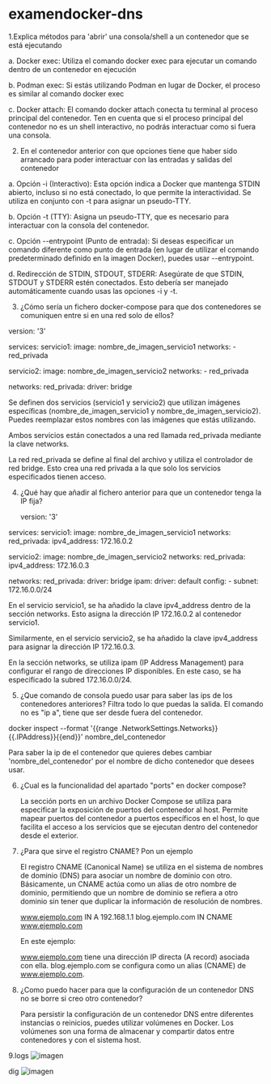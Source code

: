 # examendocker-dns
1.Explica métodos para 'abrir' una consola/shell a un contenedor que se está ejecutando

  a. Docker exec:
    Utiliza el comando docker exec para ejecutar un comando dentro de un contenedor en ejecución

  b. Podman exec:
    Si estás utilizando Podman en lugar de Docker, el proceso es similar al comando docker exec

  c. Docker attach:
    El comando docker attach conecta tu terminal al proceso principal del contenedor. Ten en cuenta que si el proceso principal del contenedor no es un shell interactivo, no podrás interactuar como si fuera una consola.

2. En el contenedor anterior con que opciones tiene que haber sido arrancado para poder interactuar con las entradas y salidas del contenedor

  a. Opción -i (Interactivo):
    Esta opción indica a Docker que mantenga STDIN abierto, incluso si no está conectado, lo que permite la interactividad. Se utiliza en conjunto con -t para asignar un pseudo-TTY.

  b. Opción -t (TTY):
    Asigna un pseudo-TTY, que es necesario para interactuar con la consola del contenedor.

  c. Opción --entrypoint (Punto de entrada):
    Si deseas especificar un comando diferente como punto de entrada (en lugar de utilizar el comando predeterminado definido en la imagen Docker), puedes usar --entrypoint.
    
  d. Redirección de STDIN, STDOUT, STDERR:
    Asegúrate de que STDIN, STDOUT y STDERR estén conectados. Esto debería ser manejado automáticamente cuando usas las opciones -i y -t.

3. ¿Cómo sería un fichero docker-compose para que dos contenedores se comuniquen entre si en una red solo de ellos?

  version: '3'

services:
  servicio1:
    image: nombre_de_imagen_servicio1
    networks:
      - red_privada

  servicio2:
    image: nombre_de_imagen_servicio2
    networks:
      - red_privada

networks:
  red_privada:
    driver: bridge

  Se definen dos servicios (servicio1 y servicio2) que utilizan imágenes específicas (nombre_de_imagen_servicio1 y nombre_de_imagen_servicio2). Puedes reemplazar estos nombres con las imágenes que estás utilizando.

  Ambos servicios están conectados a una red llamada red_privada mediante la clave networks.

  La red red_privada se define al final del archivo y utiliza el controlador de red bridge. Esto crea una red privada a la que solo los servicios especificados tienen acceso.

4. ¿Qué hay que añadir al fichero anterior para que un contenedor tenga la IP fija?

   version: '3'

services:
  servicio1:
    image: nombre_de_imagen_servicio1
    networks:
      red_privada:
        ipv4_address: 172.16.0.2

  servicio2:
    image: nombre_de_imagen_servicio2
    networks:
      red_privada:
        ipv4_address: 172.16.0.3

networks:
  red_privada:
    driver: bridge
    ipam:
      driver: default
      config:
        - subnet: 172.16.0.0/24


  En el servicio servicio1, se ha añadido la clave ipv4_address dentro de la sección networks. Esto asigna la dirección IP 172.16.0.2 al contenedor servicio1.

  Similarmente, en el servicio servicio2, se ha añadido la clave ipv4_address para asignar la dirección IP 172.16.0.3.

  En la sección networks, se utiliza ipam (IP Address Management) para configurar el rango de direcciones IP disponibles. En este caso, se ha especificado la subred 172.16.0.0/24.

5. ¿Que comando de consola puedo usar para saber las ips de los contenedores anteriores? Filtra todo lo que puedas la salida. El comando no es "ip a", tiene que ser desde fuera del contenedor.

  docker inspect --format '{{range .NetworkSettings.Networks}}{{.IPAddress}}{{end}}' nombre_del_contenedor

  Para saber la ip de el contenedor que quieres debes cambiar 'nombre_del_contenedor' por el nombre de dicho contenedor que desees usar.

6. ¿Cual es la funcionalidad del apartado "ports" en docker compose?

   La sección ports en un archivo Docker Compose se utiliza para especificar la exposición de puertos del contenedor al host. Permite mapear puertos del contenedor a puertos específicos en el host, lo que facilita el acceso a los servicios que se
   ejecutan dentro del contenedor desde el exterior.

7. ¿Para que sirve el registro CNAME? Pon un ejemplo

     El registro CNAME (Canonical Name) se utiliza en el sistema de nombres de dominio (DNS) para asociar un nombre de dominio con otro. Básicamente, un CNAME actúa como un alias de otro nombre de dominio, permitiendo que un nombre de dominio se
     refiera a otro dominio sin tener que duplicar la información de resolución de nombres.

     www.ejemplo.com     IN   A      192.168.1.1
     blog.ejemplo.com    IN   CNAME  www.ejemplo.com

     En este ejemplo:

     www.ejemplo.com tiene una dirección IP directa (A record) asociada con ella.
     blog.ejemplo.com se configura como un alias (CNAME) de www.ejemplo.com.

8. ¿Como puedo hacer para que la configuración de un contenedor DNS no se borre si creo otro contenedor?

   Para persistir la configuración de un contenedor DNS entre diferentes instancias o reinicios, puedes utilizar volúmenes en Docker. Los volúmenes son una forma de almacenar y compartir datos entre contenedores y con el sistema host.

9.logs ![imagen](https://github.com/CarlosAlvarezDiaz/examendocker-dns/assets/144815112/257b9672-5930-46ea-9956-8c99a2c298eb)

dig ![imagen](https://github.com/CarlosAlvarezDiaz/examendocker-dns/assets/144815112/237f5593-7eb3-46a5-9535-e577e3b8ccaa)


